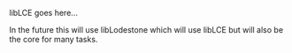 libLCE goes here...

In the future this will use libLodestone which will use libLCE but will also be the core for many tasks.
